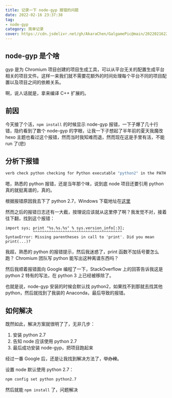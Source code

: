 ```yaml
---
title: 记录一下 node-gyp 报错的问题
date: 2022-02-16 23:37:38
tag:
- node-gyp
category: 简单记录
cover: https://cdn.jsdelivr.net/gh/AkaraChen/GalgamePic@main/20220216225817.png
---
```


## node-gyp 是个啥

gyp 是为 Chromium 项目创建的项目生成工具，可以从平台无关的配置生成平台相关的项目文件。这样一来我们就不需要花额外的时间处理每个平台不同的项目配置以及项目之间的依赖关系。

啊，说人话就是，拿来编译 C++ 扩展的。

## 前因

今天接了个活，`npm install` 的时候显示 node-gyp 报错，一下子爆了几十行错，隐约看到了数个 node-gyp 的字眼，让我一下子想起了半年前的夏天我魔改 hexo 主题也看过这个报错，然而当时我知难而退，然而现在这是手里有活，不能 run 了(悲)

## 分析下报错

```bash
verb check python checking for Python executable "python2" in the PATH
```

嗯，熟悉的 python 报错，还是当年那个味，说到底 node 项目还要引用 python 真的就挺离谱的，真的。

根据报错原因我去下了 python 2.7，Windows 下载地址在[这里](https://www.python.org/downloads/release/python-2718/)

然而之后的报错日志还有一大截，按理说应该就从这里停了啊？我发觉不对，接着往下翻，找到这个报错：

```plain
import sys; print "%s.%s.%s" % sys.version_info[:3];
            ^^^^^^^^^^^^^^^^^^^^^^^^^^^^^^^^^^^^^^^
SyntaxError: Missing parentheses in call to 'print'. Did you mean print(...)?
```

我超，熟悉的 python 的报错提示，然后我迷惑了，print 函数不加括号要怎么跑？ Chromium 团队写 python 能写出这种离谱东西吗？

然后我顺着报错面向 Google 编程了一下，StackOverflow 上的回答告诉我这是 python 2 特有的写法，在 python 3 上已经被移除了。

也就是说，node-gyp 安装的时候会默认找 python2，如果找不到那就去找其他 python，然后就找到了我装的 Anaconda，最后导致的报错。

## 如何解决

既然如此，解决方案就很明了了，无非几步：

1. 安装 python 2.7
2. 告知 node 应该使用 python 2.7
3. 最后成功安装 node-gyp，把项目跑起来

经过一番 Google 后，还是让我找到解决方法了，<del>举办辣</del>。

设置 node 默认使用 python 2.7：

```bash
npm config set python python2.7
```

然后就能 `npm install` 了，问题解决
